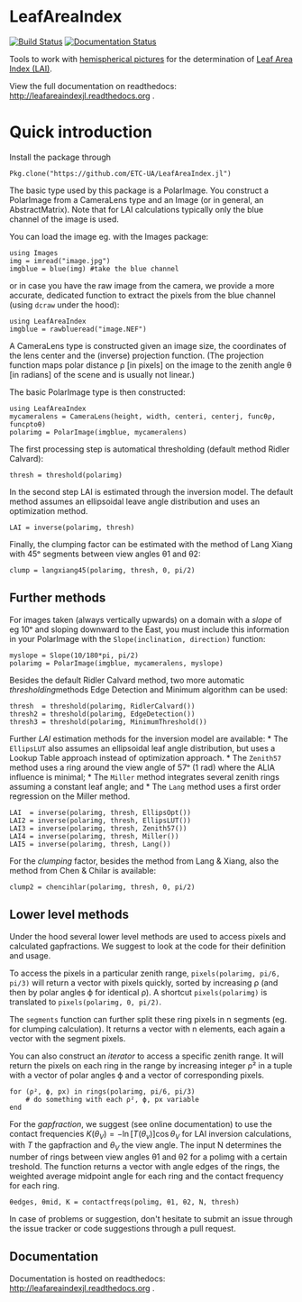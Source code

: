 # LeafAreaIndex

[![Build Status](https://travis-ci.org/ETC-UA/LeafAreaIndex.jl.svg?branch=master)](https://travis-ci.org/ETC-UA/LeafAreaIndex.jl)
[![Documentation Status](https://readthedocs.org/projects/leafareaindexjl/badge/?version=latest)](https://readthedocs.org/projects/leafareaindexjl/?badge=latest)

Tools to work with [hemispherical pictures](http://en.wikipedia.org/wiki/Hemispherical_photography) for the determination of [Leaf Area Index (LAI)](http://en.wikipedia.org/wiki/Leaf_area_index).

View the full documentation on readthedocs: http://leafareaindexjl.readthedocs.org .

# Quick introduction

Install the package through

    Pkg.clone("https://github.com/ETC-UA/LeafAreaIndex.jl")

The basic type used by this package is a PolarImage. You construct a PolarImage from a CameraLens type and an Image (or in general, an AbstractMatrix). Note that for LAI calculations typically only the blue channel of the image is used.

You can load the image eg. with the Images package:

    using Images
    img = imread("image.jpg")
    imgblue = blue(img) #take the blue channel

or in case you have the raw image from the camera, we provide a more accurate, dedicated function to extract the pixels from the blue channel (using `dcraw` under the hood):

    using LeafAreaIndex
    imgblue = rawblueread("image.NEF")

A CameraLens type is constructed given an image size, the coordinates of the lens center and the (inverse) projection function. 
(The projection function maps polar distance ρ [in pixels] on the image to the zenith angle θ [in radians] of the scene and is usually not linear.)

The basic PolarImage type is then constructed:

    using LeafAreaIndex
    mycameralens = CameraLens(height, width, centeri, centerj, funcθρ, funcρtoθ)
    polarimg = PolarImage(imgblue, mycameralens)

The first processing step is automatical thresholding (default method Ridler Calvard):

    thresh = threshold(polarimg)

In the second step LAI is estimated through the inversion model. The default method assumes an ellipsoidal leave angle distribution and uses an optimization method.

    LAI = inverse(polarimg, thresh)

Finally, the clumping factor can be estimated with the method of Lang Xiang with 45ᵒ segments between view angles θ1 and θ2:

    clump = langxiang45(polarimg, thresh, 0, pi/2)

## Further methods

For images taken (always vertically upwards) on a domain with a *slope* of eg 10ᵒ and sloping downward to the East, you must include this information in your PolarImage with the `Slope(inclination, direction)` function:

    myslope = Slope(10/180*pi, pi/2)
    polarimg = PolarImage(imgblue, mycameralens, myslope)

Besides the default Ridler Calvard method, two more automatic *thresholding*methods Edge Detection and Minimum algorithm can be used:
    
    thresh  = threshold(polarimg, RidlerCalvard())
    thresh2 = threshold(polarimg, EdgeDetection())
    thresh3 = threshold(polarimg, MinimumThreshold())

Further *LAI* estimation methods for the inversion model are available: 
    * The `EllipsLUT` also assumes an ellipsoidal leaf angle distribution, but uses a Lookup Table approach instead of optimization approach.
    * The `Zenith57` method uses a ring around the view angle of 57ᵒ (1 rad) where the ALIA influence is minimal;
    * The `Miller` method integrates several zenith rings assuming a constant leaf angle; and
    * The `Lang` method uses a first order regression on the Miller method.

    LAI  = inverse(polarimg, thresh, EllipsOpt())
    LAI2 = inverse(polarimg, thresh, EllipsLUT())
    LAI3 = inverse(polarimg, thresh, Zenith57())
    LAI4 = inverse(polarimg, thresh, Miller())
    LAI5 = inverse(polarimg, thresh, Lang())

For the *clumping* factor, besides the method from Lang & Xiang, also the method from Chen & Chilar is available:

    clump2 = chencihlar(polarimg, thresh, 0, pi/2)


## Lower level methods

Under the hood several lower level methods are used to access pixels and calculated gapfractions. We suggest to look at the code for their definition and usage.

To access the pixels in a particular zenith range, `pixels(polarimg, pi/6, pi/3)` will return a vector with pixels quickly, sorted by increasing ρ (and then by polar angles ϕ for identical ρ). A shortcut `pixels(polarimg)` is translated to `pixels(polarimg, 0, pi/2)`.

The `segments` function can further split these ring pixels in n segments (eg. for clumping calculation). It returns a vector with n elements, each again a vector with the segment pixels.

You can also construct an *iterator* to access a specific zenith range. It will return the pixels on each ring in the range by increasing integer ρ² in a tuple with a vector of polar angles ϕ and a vector of corresponding pixels.
    
    for (ρ², ϕ, px) in rings(polarimg, pi/6, pi/3)
        # do something with each ρ², ϕ, px variable
    end

For the *gapfraction*, we suggest (see online documentation) to use the contact frequencies $K(\theta_V) = -\ln[T(\theta_v)] \cos\theta_V$ for LAI inversion calculations, with $T$ the gapfraction and $\theta_V$ the view angle. The input N determines the number of rings between view angles θ1 and θ2 for a polimg with a certain treshold. The function returns a vector with angle edges of the rings, the weighted average midpoint angle for each ring and the contact frequency for each ring.

    θedges, θmid, K = contactfreqs(polimg, θ1, θ2, N, thresh)

In case of problems or suggestion, don't hesitate to submit an issue through the issue tracker or code suggestions through a pull request.

## Documentation
Documentation is hosted on readthedocs: http://leafareaindexjl.readthedocs.org .

